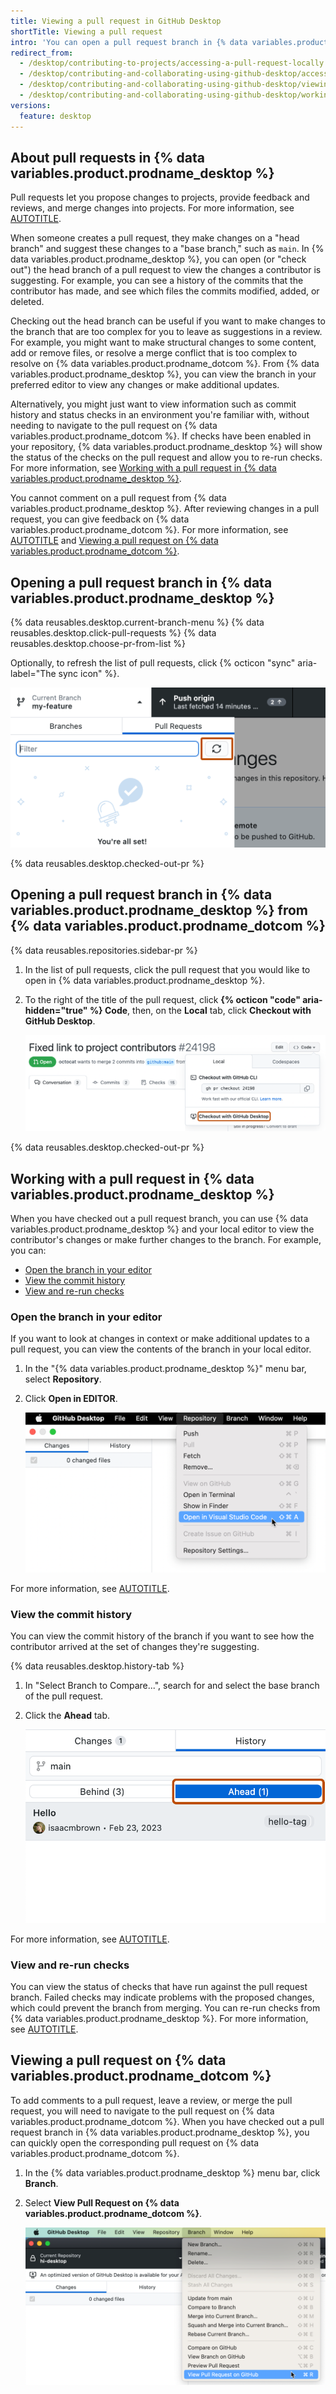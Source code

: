 ```yaml
---
title: Viewing a pull request in GitHub Desktop
shortTitle: Viewing a pull request
intro: 'You can open a pull request branch in {% data variables.product.prodname_desktop %} to view the commit history, run checks, or make changes.'
redirect_from:
  - /desktop/contributing-to-projects/accessing-a-pull-request-locally
  - /desktop/contributing-and-collaborating-using-github-desktop/accessing-a-pull-request-locally
  - /desktop/contributing-and-collaborating-using-github-desktop/viewing-a-pull-request-in-github-desktop
  - /desktop/contributing-and-collaborating-using-github-desktop/working-with-your-remote-repository-on-github-or-github-enterprise/viewing-a-pull-request-in-github-desktop
versions:
  feature: desktop
---
```


## About pull requests in {% data variables.product.prodname_desktop %}

Pull requests let you propose changes to projects, provide feedback and reviews, and merge changes into projects. For more information, see [AUTOTITLE](/pull-requests/collaborating-with-pull-requests/proposing-changes-to-your-work-with-pull-requests/about-pull-requests).

When someone creates a pull request, they make changes on a "head branch" and suggest these changes to a "base branch," such as `main`. In {% data variables.product.prodname_desktop %}, you can open (or "check out") the head branch of a pull request to view the changes a contributor is suggesting. For example, you can see a history of the commits that the contributor has made, and see which files the commits modified, added, or deleted.

Checking out the head branch can be useful if you want to make changes to the branch that are too complex for you to leave as suggestions in a review. For example, you might want to make structural changes to some content, add or remove files, or resolve a merge conflict that is too complex to resolve on {% data variables.product.prodname_dotcom %}. From {% data variables.product.prodname_desktop %}, you can view the branch in your preferred editor to view any changes or make additional updates.

Alternatively, you might just want to view information such as commit history and status checks in an environment you're familiar with, without needing to navigate to the pull request on {% data variables.product.prodname_dotcom %}. If checks have been enabled in your repository, {% data variables.product.prodname_desktop %} will show the status of the checks on the pull request and allow you to re-run checks. For more information, see [Working with a pull request in {% data variables.product.prodname_desktop %}](#working-with-a-pull-request-in-github-desktop).

You cannot comment on a pull request from {% data variables.product.prodname_desktop %}. After reviewing changes in a pull request, you can give feedback on {% data variables.product.prodname_dotcom %}. For more information, see [AUTOTITLE](/pull-requests/collaborating-with-pull-requests/reviewing-changes-in-pull-requests/about-pull-request-reviews) and [Viewing a pull request on {% data variables.product.prodname_dotcom %}](#viewing-a-pull-request-on-github).

## Opening a pull request branch in {% data variables.product.prodname_desktop %}

{% data reusables.desktop.current-branch-menu %}
{% data reusables.desktop.click-pull-requests %}
{% data reusables.desktop.choose-pr-from-list %}

   Optionally, to refresh the list of pull requests, click {% octicon "sync" aria-label="The sync icon" %}.

   ![Screenshot of the "Pull Requests" tab. A button, labeled with an icon of two arrows forming a circle, is highlighted with an orange outline.](/assets/images/help/desktop/pull-request-list-sync.png)

{% data reusables.desktop.checked-out-pr %}

## Opening a pull request branch in {% data variables.product.prodname_desktop %} from {% data variables.product.prodname_dotcom %}

{% data reusables.repositories.sidebar-pr %}
1. In the list of pull requests, click the pull request that you would like to open in {% data variables.product.prodname_desktop %}.
1. To the right of the title of the pull request, click **{% octicon "code" aria-hidden="true" %} Code**, then, on the **Local** tab, click **Checkout with GitHub Desktop**.

   ![Screenshot of a pull request on GitHub. The "Code" dropdown menu is expanded, and the "Checkout with GitHub Desktop" button is outlined in orange.](/assets/images/help/desktop/open-pr-in-desktop-button.png)

{% data reusables.desktop.checked-out-pr %}

## Working with a pull request in {% data variables.product.prodname_desktop %}

When you have checked out a pull request branch, you can use {% data variables.product.prodname_desktop %} and your local editor to view the contributor's changes or make further changes to the branch. For example, you can:

* [Open the branch in your editor](#open-the-branch-in-your-editor)
* [View the commit history](#view-the-commit-history)
* [View and re-run checks](#view-and-re-run-checks)

### Open the branch in your editor

If you want to look at changes in context or make additional updates to a pull request, you can view the contents of the branch in your local editor.

1. In the "{% data variables.product.prodname_desktop %}" menu bar, select **Repository**.
1. Click **Open in EDITOR**.

   ![Screenshot of a menu bar on a Mac. Under the open "Repository" dropdown menu, a cursor hovers over "Open in {% data variables.product.prodname_vscode %}", highlighted in blue.](/assets/images/help/desktop/open-in-editor.png)

For more information, see [AUTOTITLE](/desktop/configuring-and-customizing-github-desktop/configuring-a-default-editor-in-github-desktop).

### View the commit history

You can view the commit history of the branch if you want to see how the contributor arrived at the set of changes they're suggesting.

{% data reusables.desktop.history-tab %}
1. In "Select Branch to Compare...", search for and select the base branch of the pull request.
1. Click the **Ahead** tab.

   ![Screenshot of the "History" tab. Above a list of commits, "main" is entered as the branch to compare, and a tab labeled "Ahead" is outlined in orange.](/assets/images/help/desktop/ahead-tab.png)

For more information, see [AUTOTITLE](/desktop/making-changes-in-a-branch/viewing-the-branch-history-in-github-desktop).

### View and re-run checks

You can view the status of checks that have run against the pull request branch. Failed checks may indicate problems with the proposed changes, which could prevent the branch from merging. You can re-run checks from {% data variables.product.prodname_desktop %}. For more information, see [AUTOTITLE](/desktop/working-with-your-remote-repository-on-github-or-github-enterprise/viewing-and-re-running-checks-in-github-desktop#viewing-and-re-running-checks).

## Viewing a pull request on {% data variables.product.prodname_dotcom %}

To add comments to a pull request, leave a review, or merge the pull request, you will need to navigate to the pull request on {% data variables.product.prodname_dotcom %}. When you have checked out a pull request branch in {% data variables.product.prodname_desktop %}, you can quickly open the corresponding pull request on {% data variables.product.prodname_dotcom %}.

1. In the {% data variables.product.prodname_desktop %} menu bar, click **Branch**.
1. Select **View Pull Request on {% data variables.product.prodname_dotcom %}**.

   ![Screenshot of the menu bar on a Mac. The "Branch" dropdown menu is expanded, and the cursor hovers over "View Pull Request on {% data variables.product.prodname_dotcom %}".](/assets/images/help/desktop/view-pr-on-github.png)
